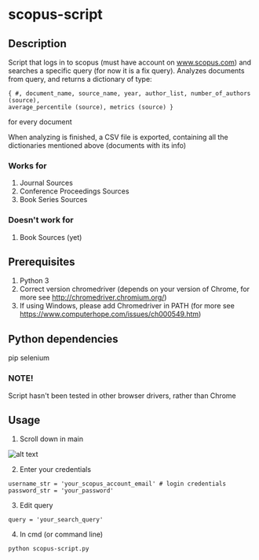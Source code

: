 # scopus-script

## Description

Script that logs in to scopus (must have account on www.scopus.com) and searches a specific query (for now it is a fix query).
Analyzes documents from query, and returns a dictionary of type:

```
{ #, document_name, source_name, year, author_list, number_of_authors (source), 
average_percentile (source), metrics (source) }
```

for every document

When analyzing is finished, a CSV file is exported, containing all the dictionaries mentioned above (documents with its info)

### Works for

1. Journal Sources
2. Conference Proceedings Sources
3. Book Series Sources

### Doesn't work for

1. Book Sources (yet)

## Prerequisites

1. Python 3
2. Correct version chromedriver (depends on your version of Chrome, for more see http://chromedriver.chromium.org/)
3. If using Windows, please add Chromedriver in PATH (for more see https://www.computerhope.com/issues/ch000549.htm)

## Python dependencies

pip
selenium

### NOTE!

Script hasn't been tested in other browser drivers, rather than Chrome

## Usage

1. Scroll down in main

![alt text](https://i.imgur.com/3LBGQqi.png)

2. Enter your credentials

```
username_str = 'your_scopus_account_email' # login credentials
password_str = 'your_password'
```
3. Edit query

```
query = 'your_search_query'
```
    
4. In cmd (or command line)

```
python scopus-script.py
```
